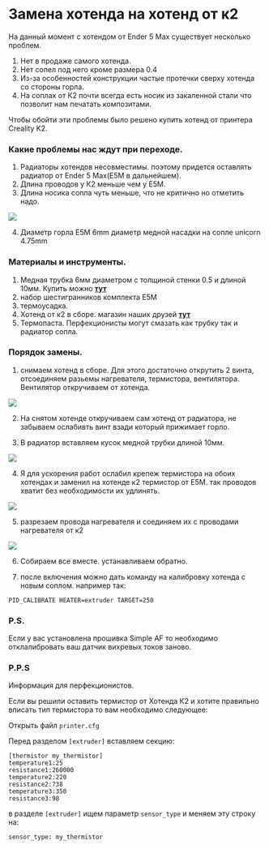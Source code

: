 # Замена хотенда на хотенд от к2

На данный момент с хотендом от Ender 5 Max существует несколько проблем.
1. Нет в продаже самого хотенда.
2. Нет сопел под него кроме размера 0.4
3. Из-за оcобенностей конструкции частые протечки сверху хотенда со стороны горла.
4. На соплах от К2 почти всегда есть носик из закаленной стали что позволит нам печатать композитами.

Чтобы обойти эти проблемы было решено купить хотенд от принтера Creality K2.

### Какие проблемы нас ждут при переходе.

1. Радиаторы хотендов несовместимы. поэтому придется оставлять радиатор от Ender 5 Max(E5M в дальнейшем).
2. Длина проводов у К2 меньше чем у E5M.
3. Длина носика сопла чуть меньше, что не критично но отметить надо.

![](/images/hotend_compare.jpg)

4. Диаметр горла Е5М 6mm диаметр медной насадки на сопле unicorn 4.75mm

### Материалы и инструменты. 

1. Медная трубка 6мм диаметром с толщиной стенки 0.5 и длиной 10мм. Купить можно [**тут**](https://prodiel.ru/trubka-mednaya-m2t-6-kh-05-mm-1-metr)
2. набор шестигранников комплекта Е5М
3. термоусадка.
4. Хотенд от к2 в сборе. магазин наших друзей [**тут**](https://creality-3d.ru/catalog/Ender-5-Max)
5. Термопаста. Перфекционисты могут смазать как трубку так и радиатор сопла.

### Порядок замены.
1. снимаем хотенд в сборе. Для этого достаточно открутить 2 винта, отсоединяем разьемы нагревателя, термистора, вентилятора. Вентилятор откручиваем от хотенда. 

![](/images/hotend_vid.jpg)

2. На снятом хотенде откручиваем сам хотенд от радиатора, не забываем ослабивть винт взади который прижимает горло.


3. В радиатор вставляем кусок медной трубки длиной 10мм.

![](/images/hotend2.jpg)

4. Я для ускорения работ ослабил крепеж термистора на обоих хотендах и заменил на хотенде к2 термистор от Е5М. так проводов хватит без необходимости их удлинять.

![](/images/hotend1.jpg)


5. разрезаем провода нагревателя и соединяем их с проводами нагревателя от к2

![](/images/hotend5.jpg)

6. Собираем все вместе. устанавливаем обратно.

7.  после включения можно дать команду на калибровку хотенда с новым соплом. например так:

```
PID_CALIBRATE HEATER=extruder TARGET=250
```

### P.S. 

Если у вас установлена прошивка Simple AF то необходимо отклалибровать ваш датчик вихревых токов заново.

### P.P.S

Информация для перфекционистов. 

Если вы решили оставить термистор от Хотенда К2 и хотите правильно вписать тип термистора то вам необходимо следующее:

Открыть файл `printer.cfg`

Перед разделом `[extruder]` вставляем секцию:

```
[thermistor my_thermistor]
temperature1:25
resistance1:260000
temperature2:220
resistance2:738
temperature3:350
resistance3:98
```
в разделе `[extruder]` ищем параметр `sensor_type` и меняем эту строку на:

```
sensor_type: my_thermistor
```